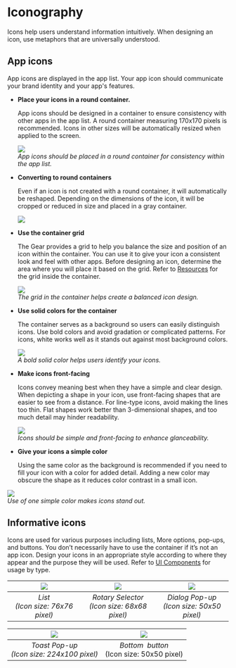 # Iconography

Icons help users understand information intuitively. When designing an icon, use metaphors that are universally understood.

## App icons

App icons are displayed in the app list. Your app icon should communicate your brand identity and your app's features.

-   **Place your icons in a round container.**

    App icons should be designed in a container to ensure consistency with other apps in the app list. A round container measuring 170x170 pixels is recommended. Icons in other sizes will be automatically resized when applied to the screen.

    ![](media/visual_design_8.2.1_1-850x240.png)  
    *App icons should be placed in a round container for consistency within the app list.*

-   **Converting to round containers**

    Even if an icon is not created with a round container, it will automatically be reshaped. Depending on the dimensions of the icon, it will be cropped or reduced in size and placed in a gray container.

    ![](media/visual_design_8.2.1_2-850x216.png)
-   **Use the container grid**

    The Gear provides a grid to help you balance the size and position of an icon within the container. You can use it to give your icon a consistent look and feel with other apps. Before designing an icon, determine the area where you will place it based on the grid. Refer to [Resources](http://developer.samsung.com/gear/design/resource/basic-ui) for the grid inside the container.

    ![](media/visual_design_8.2.1_3-850x175.png)  
    *The grid in the container helps create a balanced icon design.*

-   **Use solid colors for the container**

    The container serves as a background so users can easily distinguish icons. Use bold colors and avoid gradation or complicated patterns. For icons, white works well as it stands out against most background colors.

    ![](media/visual_design_8.2.1_4-850x240.png)  
    *A bold solid color helps users identify your icons.*

-   **Make icons front-facing**

    Icons convey meaning best when they have a simple and clear design. When depicting a shape in your icon, use front-facing shapes that are easier to see from a distance. For line-type icons, avoid making the lines too thin. Flat shapes work better than 3-dimensional shapes, and too much detail may hinder readability.

    ![](media/visual_design_8.2.1_5-850x240.png)  
    *Icons should be simple and front-facing to enhance glanceability.*

-   **Give your icons a simple color**

    Using the same color as the background is recommended if you need to fill your icon with a color for added detail. Adding a new color may obscure the shape as it reduces color contrast in a small icon.

 ![](media/visual_design_8.2.1_6-850x240.png)  
    *Use of one simple color makes icons stand out.*

## Informative icons

Icons are used for various purposes including lists, More options, pop-ups, and buttons. You don’t necessarily have to use the container if it’s not an app icon. Design your icons in an appropriate style according to where they appear and the purpose they will be used. Refer to [UI Components](../ui-components/index.md) for usage by type.

| ![](media/visual_design_8.2.2_1-850x220_1.png) | ![](media/visual_design_8.2.2_1-850x220_2.png) | ![](media/visual_design_8.2.2_1-850x220_3.png) |
|:--:|:--:|:--:|
| *List*<br>*(Icon size: 76x76 pixel)* | *Rotary Selector*<br>*(Icon size: 68x68 pixel)* |  *Dialog Pop-up*<br>*(Icon size: 50x50 pixel)* |

| ![](media/8-550x215_1.png) |  ![](media/8-550x215_2.png) |
|:--:|:--:|
| *Toast Pop-up* <br>*(Icon size: 224x100 pixel)* | *Bottom  button* <br>(Icon size: 50x50 pixel) |
